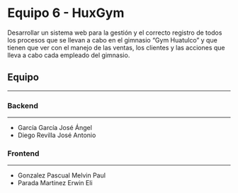 # Equipo 6 - HuxGym
Desarrollar un sistema web para la gestión y el correcto registro de todos los procesos que se llevan a cabo en el gimnasio “Gym Huatulco” y que tienen que ver con el manejo de las ventas, los clientes y las acciones que lleva a cabo cada empleado del gimnasio.

## Equipo 
------
### Backend
______
* García García José Ángel
* Diego Revilla José Antonio

### Frontend
______
* Gonzalez Pascual Melvin Paul
* Parada Martinez Erwin Eli
